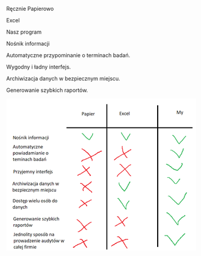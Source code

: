 Ręcznie Papierowo

Excel

Nasz program



Nośnik informacji

Automatyczne przypominanie o terminach badań.

Wygodny i ładny interfejs.

Archiwizacja danych w bezpiecznym miejscu.

Generowanie szybkich raportów.

![](img/1.png)